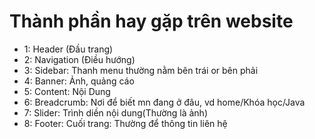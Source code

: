 # Thành phần hay gặp trên website
- 1: Header (Đầu trang)
- 2: Navigation (Điều hướng)
- 3: Sidebar: Thanh menu thường nằm bên trái or bên phải
- 4: Banner: Ảnh, quảng cáo
- 5: Content: Nội Dung
- 6: Breadcrumb: Nơi để biết mn đang ở đâu, vd home/Khóa học/Java
- 7: Slider: Trình diền nội dung(Thường là ảnh)
- 8: Footer: Cuối trang: Thường để thông tin liên hệ
